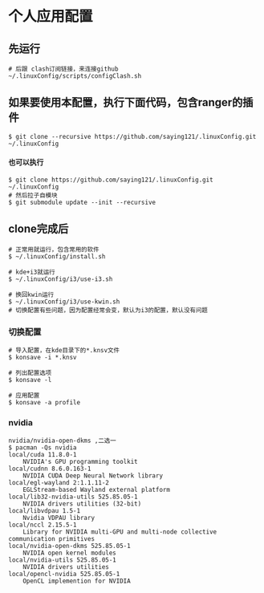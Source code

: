 # 个人应用配置

## 先运行

    # 后跟 clash订阅链接，来连接github
    ~/.linuxConfig/scripts/configClash.sh

## 如果要使用本配置，执行下面代码，包含ranger的插件
    $ git clone --recursive https://github.com/saying121/.linuxConfig.git ~/.linuxConfig

####  也可以执行
    $ git clone https://github.com/saying121/.linuxConfig.git ~/.linuxConfig
    # 然后拉子自模块
    $ git submodule update --init --recursive

## clone完成后

    # 正常用就运行，包含常用的软件
    $ ~/.linuxConfig/install.sh

    # kde+i3就运行
    $ ~/.linuxConfig/i3/use-i3.sh

    # 换回kwin运行
    $ ~/.linuxConfig/i3/use-kwin.sh
    # 切换配置有些问题，因为配置经常会变，默认为i3的配置，默认没有问题


### 切换配置
    # 导入配置，在kde目录下的*.knsv文件
    $ konsave -i *.knsv

    # 列出配置选项
    $ konsave -l

    # 应用配置
    $ konsave -a profile

### nvidia
    nvidia/nvidia-open-dkms ,二选一
    $ pacman -Qs nvidia
    local/cuda 11.8.0-1
        NVIDIA's GPU programming toolkit
    local/cudnn 8.6.0.163-1
        NVIDIA CUDA Deep Neural Network library
    local/egl-wayland 2:1.1.11-2
        EGLStream-based Wayland external platform
    local/lib32-nvidia-utils 525.85.05-1
        NVIDIA drivers utilities (32-bit)
    local/libvdpau 1.5-1
        Nvidia VDPAU library
    local/nccl 2.15.5-1
        Library for NVIDIA multi-GPU and multi-node collective communication primitives
    local/nvidia-open-dkms 525.85.05-1
        NVIDIA open kernel modules
    local/nvidia-utils 525.85.05-1
        NVIDIA drivers utilities
    local/opencl-nvidia 525.85.05-1
        OpenCL implemention for NVIDIA
